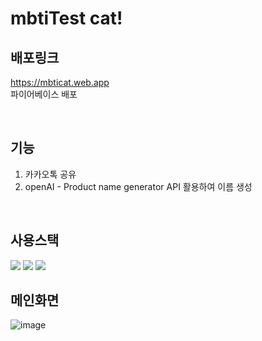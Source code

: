 # mbtiTest cat!
## 배포링크 
https://mbticat.web.app
</br>파이어베이스 배포

</br>

## 기능
1. 카카오톡 공유
2. openAI - Product name generator API 활용하여 이름 생성 

</br>

## 사용스택

<img src="https://img.shields.io/badge/JavaScript-F7DF1E?style=for-the-badge&logo=JavaScript&logoColor=white"/>
<img src="https://img.shields.io/badge/react-1572B6?style=for-the-badge&logo=react&logoColor=white"/>
<img src="https://img.shields.io/badge/git-E34C26?style=for-the-badge&logo=git&logoColor=white">


</br>

## 메인화면

![image](https://user-images.githubusercontent.com/96058996/220124622-a15bc67a-8487-4e20-b21b-ef7efb951a3e.png)
